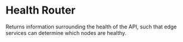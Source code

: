 Health Router
=============

Returns information surrounding the health of the API, such that edge services
can determine which nodes are healthy.
